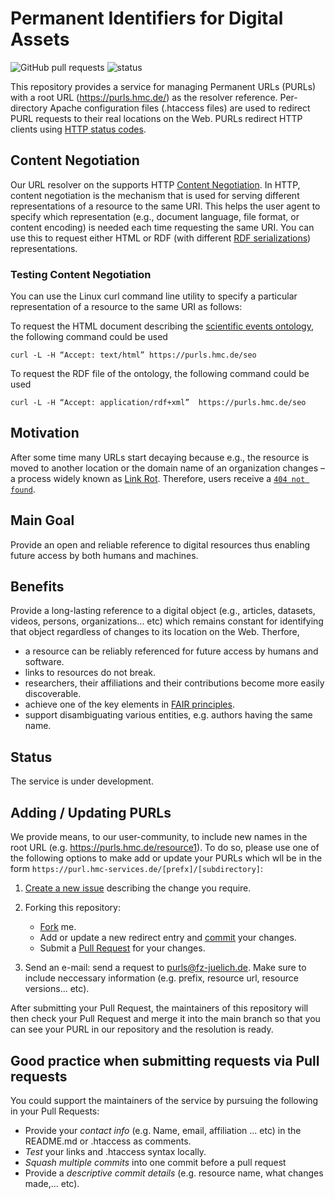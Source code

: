 # Permanent Identifiers for Digital Assets
![GitHub pull requests](https://img.shields.io/github/issues-pr-raw/saidfathalla/PID-service) 
![status](https://img.shields.io/badge/status-down-green)

This repository provides a service for managing Permanent URLs (PURLs) with a root URL (https://purls.hmc.de/) as the resolver reference. Per-directory Apache configuration files (.htaccess files) are used to redirect PURL requests to their real locations on the Web. PURLs redirect HTTP clients using [HTTP status codes](https://en.wikipedia.org/wiki/List_of_HTTP_status_codes).



## Content Negotiation 
Our URL resolver on the supports HTTP [Content Negotiation](https://developer.mozilla.org/en-US/docs/Web/HTTP/Content_negotiation). 
In HTTP, content negotiation is the mechanism that is used for serving different representations of a resource to the same URI. This helps the user agent to specify which representation (e.g., document language, file format, or content encoding) is needed each time requesting the same URI. You can use this to request either HTML or RDF (with different [RDF serializations](https://en.wikipedia.org/wiki/Resource_Description_Framework#Serialization_formats)) representations.

### Testing Content Negotiation 
You can use the Linux curl command line utility to specify a particular representation of a resource to the same URI as follows:

To request the HTML document describing the [scientific events ontology](https://saidfathalla.github.io/SEOontology/Documentation/SEO.html), the following command could be used

`curl -L -H “Accept: text/html” https://purls.hmc.de/seo`

To request the RDF file of the ontology, the following command could be used

`curl -L -H “Accept: application/rdf+xml”  https://purls.hmc.de/seo`


## Motivation
After some time many URLs start decaying because e.g., the resource is moved to another location or the domain name of an organization changes – a process widely known as [Link Rot](https://en.wikipedia.org/wiki/Link_rot). Therefore, users receive a [`404 not found`](https://en.wikipedia.org/wiki/HTTP_404).

## Main Goal
Provide an open and reliable reference to digital resources thus enabling future access by both humans and machines.

## Benefits
Provide a long-lasting reference to a digital object (e.g., articles, datasets, videos, persons, organizations... etc) which remains constant for identifying that object regardless of changes to its location on the Web. 
Therfore,
- a resource can be reliably referenced for future access by humans and software.
- links to resources do not break.
- researchers, their affiliations and their contributions become more easily discoverable. 
- achieve one of the key elements in [FAIR principles](https://www.go-fair.org/fair-principles/).
- support disambiguating various entities, e.g. authors having the same name. 

## Status
The service is under development.

## Adding / Updating PURLs

We provide means, to our user-community, to include new names in the root URL (e.g. https://purls.hmc.de/resource1).
To do so, please use one of the following options to make add or update your PURLs 
which wll be in the form `https://purl.hmc-services.de/[prefx]/[subdirectory]`:

1. [Create a new issue](https://github.com/saidfathalla/PID-Service/issues/new?assignees=&labels=&template=request-purl.md&title=%5BNew+PURL%5D) describing the change you require.

2. Forking this repository:
      * [Fork](https://docs.github.com/en/get-started/quickstart/fork-a-repo) me.
      * Add or update a new redirect entry and [commit](https://docs.github.com/en/desktop/contributing-and-collaborating-using-github-desktop/making-changes-in-a-branch/committing-and-reviewing-changes-to-your-project) your changes.
      * Submit a [Pull Request](https://docs.github.com/en/pull-requests/collaborating-with-pull-requests/proposing-changes-to-your-work-with-pull-requests/about-pull-requests) for your changes. 
 3. Send an e-mail: send a request to [purls@fz-juelich.de](mailto:purls@fz-juelich.de). 
    Make sure to include neccessary information (e.g. prefix, resource url, resource versions... etc).     

After submitting your Pull Request, the maintainers of this repository will then check your Pull Request and merge it into the main branch so that you can see your PURL in our repository and the resolution is ready.

## Good practice when submitting requests via Pull requests
You could support the maintainers of the service by pursuing the following in your 
Pull Requests:

* Provide your *contact info* (e.g. Name, email, affiliation ... etc) in the README.md or .htaccess  as comments.
* *Test* your links and .htaccess syntax locally.
* *Squash multiple commits* into one commit before a pull request 
* Provide a *descriptive commit details* (e.g. resource name, what changes made,... etc).



